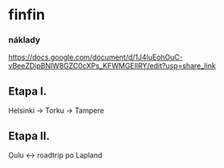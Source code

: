 # finfin

### náklady
https://docs.google.com/document/d/1J4luEohOuC-vBeeZDipBNlW8GZC0cXPs_KFWMGEIlRY/edit?usp=share_link

## Etapa I.
Helsinki -> Torku -> Tampere

## Etapa II.
Oulu <-> roadtrip po Lapland
